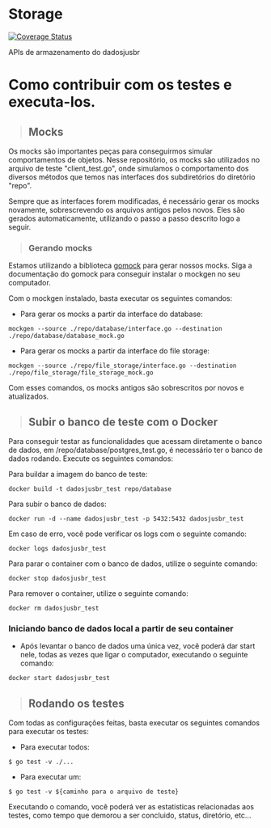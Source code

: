 # Storage

[![Coverage Status](https://coveralls.io/repos/github/dadosjusbr/storage/badge.svg?branch=master)](https://coveralls.io/github/dadosjusbr/storage?branch=master)

APIs de armazenamento do dadosjusbr

# Como contribuir com os testes e executa-los.

> ## Mocks

Os mocks são importantes peças para conseguirmos simular comportamentos de objetos. Nesse repositório, os mocks são utilizados no arquivo de teste "client_test.go", onde simulamos o comportamento dos diversos métodos que temos nas interfaces dos subdiretórios do diretório "repo".

Sempre que as interfaces forem modificadas, é necessário gerar os mocks novamente, sobrescrevendo os arquivos antigos pelos novos. Eles são gerados automaticamente, utilizando o passo a passo descrito logo a seguir.

> ### Gerando mocks

Estamos utilizando a biblioteca [gomock](https://github.com/golang/mock) para gerar nossos mocks. Siga a documentação do gomock para conseguir instalar o mockgen no seu computador.

Com o mockgen instalado, basta executar os seguintes comandos:

- Para gerar os mocks a partir da interface do database:

```
mockgen --source ./repo/database/interface.go --destination ./repo/database/database_mock.go
```

- Para gerar os mocks a partir da interface do file storage:

```
mockgen --source ./repo/file_storage/interface.go --destination ./repo/file_storage/file_storage_mock.go
```

Com esses comandos, os mocks antigos são sobrescritos por novos e atualizados.

> ## Subir o banco de teste com o Docker

Para conseguir testar as funcionalidades que acessam diretamente o banco de dados, em /repo/database/postgres_test.go, é necessário ter o banco de dados rodando. Execute os seguintes comandos:

Para buildar a imagem do banco de teste:

```
docker build -t dadosjusbr_test repo/database
```

Para subir o banco de dados:

```
docker run -d --name dadosjusbr_test -p 5432:5432 dadosjusbr_test
```

Em caso de erro, você pode verificar os logs com o seguinte comando:

```
docker logs dadosjusbr_test
```

Para parar o container com o banco de dados, utilize o seguinte comando:

```
docker stop dadosjusbr_test
```

Para remover o container, utilize o seguinte comando:

```
docker rm dadosjusbr_test
```

### Iniciando banco de dados local a partir de seu container

- Após levantar o banco de dados uma única vez, você poderá dar start nele, todas as vezes que ligar o computador, executando o seguinte comando:

```sh
docker start dadosjusbr_test
```

> ## Rodando os testes

Com todas as configurações feitas, basta executar os seguintes comandos para executar os testes:

- Para executar todos:

```
$ go test -v ./...
```

- Para executar um:

```
$ go test -v ${caminho para o arquivo de teste}
```

Executando o comando, você poderá ver as estatisticas relacionadas aos testes, como tempo que demorou a ser concluido, status, diretório, etc...
